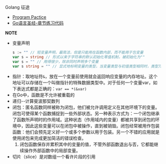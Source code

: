 Golang 征途

- [Program Pactice](https://github.com/Neras/golang-poker/tree/program-pactice)
- [Go语言圣经-章节练习代码](./gopl.io/)

**NOTE**
- 变量声明
    ```go
    s := "" // 短变量声明，最简洁，但是只能用在函数内部，而不能用于包变量
    var s = string // 形式以来于字符串的默认初始化零值机制，被初始化为""
    var s = "" // 用得很少，除非同时声明多个变量
    var s string = "" // 显式地标明变量的类型，当变量类型与初值类型相同时，类型冗余，但如果两者类型不同，变量类型就必须了
    ```
- 指针：取地址符`&`，放在一个变量前使用就会返回响应变量的内存地址。这个地址可以存储在一个叫做指针的特殊数据类型中。对于任何一个变量var，如下表达式都是正确的：`var == *(&var)`
- 在Go中，函数是不允许被重载的
- 递归--计算斐波那契数列
- 闭包：匿名函数同样被称为闭包，他们被允许调用定义在其他环境下的变量。闭包可使得某个函数捕捉到一些外部状态。另一种表示方式为：一个闭包继承了函数所声明时的作用域。这种状态（作用域内的变量）都被共享到闭包的环境中，因此这些变量可以在闭包中被操作，直到被销毁。闭包经常被用作包装函数：他们会预先定义好一个或多个参数以用于包装。另一个不错的应用就是使用闭包来完成更加简洁的错误检查。
  1. 闭包函数保存并累积其中的变量的值，不管外部函数退出与否，它都能继续操作外部函数中的局部变量。
- 切片（slice）是对数组一个看许片段的引用


